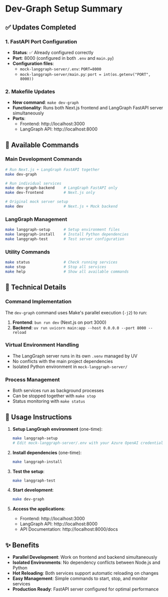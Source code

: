 # Dev-Graph Setup Summary

## ✅ Updates Completed

### 1. FastAPI Port Configuration
- **Status**: ✅ Already configured correctly
- **Port**: 8000 (configured in both `.env` and `main.py`)
- **Configuration files**:
  - `mock-langgraph-server/.env`: `PORT=8000`
  - `mock-langgraph-server/main.py`: `port = int(os.getenv("PORT", 8000))`

### 2. Makefile Updates
- **New command**: `make dev-graph`
- **Functionality**: Runs both Next.js frontend and LangGraph FastAPI server simultaneously
- **Ports**:
  - Frontend: http://localhost:3000
  - LangGraph API: http://localhost:8000

## 🚀 Available Commands

### Main Development Commands
```bash
# Run Next.js + LangGraph FastAPI together
make dev-graph

# Run individual services
make dev-graph-backend    # LangGraph FastAPI only
make dev-frontend         # Next.js only

# Original mock server setup
make dev                  # Next.js + Mock backend
```

### LangGraph Management
```bash
make langgraph-setup      # Setup environment files
make langgraph-install    # Install Python dependencies
make langgraph-test       # Test server configuration
```

### Utility Commands
```bash
make status               # Check running services
make stop                 # Stop all services
make help                 # Show all available commands
```

## 🔧 Technical Details

### Command Implementation
The `dev-graph` command uses Make's parallel execution (`-j2`) to run:
1. **Frontend**: `bun run dev` (Next.js on port 3000)
2. **Backend**: `uv run uvicorn main:app --host 0.0.0.0 --port 8000 --reload`

### Virtual Environment Handling
- The LangGraph server runs in its own `.venv` managed by UV
- No conflicts with the main project dependencies
- Isolated Python environment in `mock-langgraph-server/`

### Process Management
- Both services run as background processes
- Can be stopped together with `make stop`
- Status monitoring with `make status`

## 🎯 Usage Instructions

1. **Setup LangGraph environment** (one-time):
   ```bash
   make langgraph-setup
   # Edit mock-langgraph-server/.env with your Azure OpenAI credentials
   ```

2. **Install dependencies** (one-time):
   ```bash
   make langgraph-install
   ```

3. **Test the setup**:
   ```bash
   make langgraph-test
   ```

4. **Start development**:
   ```bash
   make dev-graph
   ```

5. **Access the applications**:
   - Frontend: http://localhost:3000
   - LangGraph API: http://localhost:8000
   - API Documentation: http://localhost:8000/docs

## ✨ Benefits

- **Parallel Development**: Work on frontend and backend simultaneously
- **Isolated Environments**: No dependency conflicts between Node.js and Python
- **Hot Reloading**: Both services support automatic reloading on changes
- **Easy Management**: Simple commands to start, stop, and monitor services
- **Production Ready**: FastAPI server configured for optimal performance